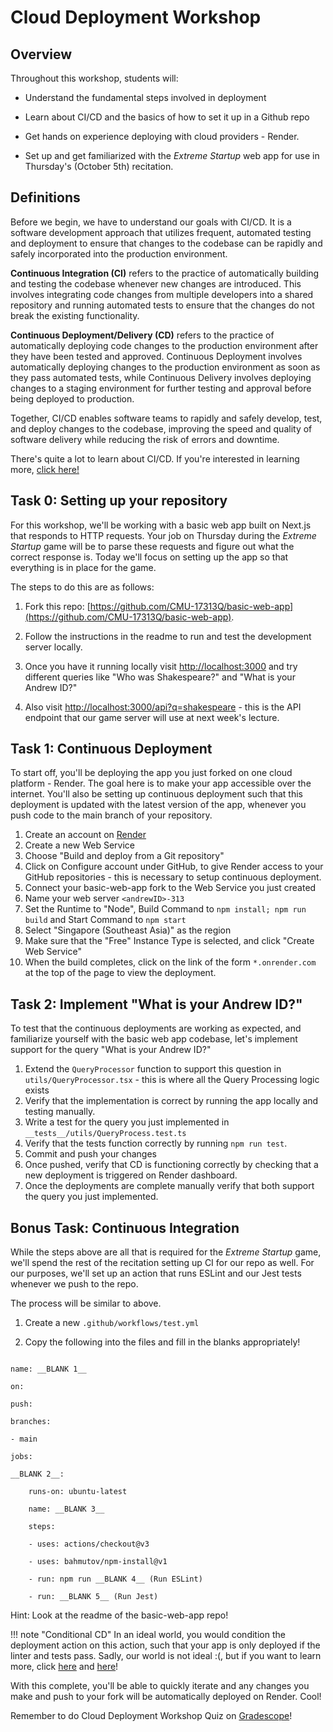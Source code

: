 # Cloud Deployment Workshop



## Overview

Throughout this workshop, students will:



* Understand the fundamental steps involved in deployment

* Learn about CI/CD and the basics of how to set it up in a Github repo

* Get hands on experience deploying with cloud providers - Render.

* Set up and get familiarized with the _Extreme Startup_ web app for use in Thursday's (October 5th) recitation.



## Definitions



Before we begin, we have to understand our goals with CI/CD. It is a software development approach that utilizes frequent, automated testing and deployment to ensure that changes to the codebase can be rapidly and safely incorporated into the production environment.



**Continuous Integration (CI)** refers to the practice of automatically building and testing the codebase whenever new changes are introduced. This involves integrating code changes from multiple developers into a shared repository and running automated tests to ensure that the changes do not break the existing functionality.



**Continuous Deployment/Delivery (CD)** refers to the practice of automatically deploying code changes to the production environment after they have been tested and approved. Continuous Deployment involves automatically deploying changes to the production environment as soon as they pass automated tests, while Continuous Delivery involves deploying changes to a staging environment for further testing and approval before being deployed to production.



Together, CI/CD enables software teams to rapidly and safely develop, test, and deploy changes to the codebase, improving the speed and quality of software delivery while reducing the risk of errors and downtime.



There's quite a lot to learn about CI/CD. If you're interested in learning more, [click here!](https://about.gitlab.com/topics/ci-cd/)



## Task 0: Setting up your repository



For this workshop, we'll be working with a basic web app built on Next.js that responds to HTTP requests. Your job on Thursday during the _Extreme Startup_ game will be to parse these requests and figure out what the correct response is. Today we'll focus on setting up the app so that everything is in place for the game.



The steps to do this are as follows:


1. Fork this repo: [https://github.com/CMU-17313Q/basic-web-app](https://github.com/CMU-17313Q/basic-web-app).

2. Follow the instructions in the readme to run and test the development server locally.

3. Once you have it running locally visit [http://localhost:3000](http://localhost:3000) and try different queries like "Who was Shakespeare?" and "What is your Andrew ID?"

4. Also visit [http://localhost:3000/api?q=shakespeare](http://localhost:3000/api?q=shakespeare) - this is the API endpoint that our game server will use at next week's lecture.


## Task 1: Continuous Deployment

To start off, you'll be deploying the app you just forked on one cloud platform - Render. The goal here is to make your app accessible over the internet. You'll also be setting up continuous deployment such that this deployment is updated with the latest version of the app, whenever you push code to the main branch of your repository.

1. Create an account on [Render](https://render.com)
2. Create a new Web Service
3. Choose "Build and deploy from a Git repository"
4. Click on Configure account under GitHub, to give Render access to your GitHub repositories - this is necessary to setup continuous deployment.
5. Connect your basic-web-app fork to the Web Service you just created
6. Name your web server `<andrewID>-313`
7. Set the Runtime to "Node", Build Command to `npm install; npm run build` and Start Command to `npm start`
8. Select "Singapore (Southeast Asia)" as the region
9. Make sure that the "Free" Instance Type is selected, and click "Create Web Service"
10. When the build completes, click on the link of the form `*.onrender.com` at the top of the page to view the deployment.


## Task 2: Implement "What is your Andrew ID?"

To test that the continuous deployments are working as expected, and familiarize yourself with the basic web app codebase, let's implement support for the query "What is your Andrew ID?"

1. Extend the `QueryProcessor` function to support this question in `utils/QueryProcessor.tsx` - this is where all the Query Processing logic exists
2. Verify that the implementation is correct by running the app locally and testing manually.
2. Write a test for the query you just implemented in `__tests__/utils/QueryProcess.test.ts`
3. Verify that the tests function correctly by running `npm run test`.
5. Commit and push your changes
6. Once pushed, verify that CD is functioning correctly by checking that a new deployment is triggered on Render dashboard.
7. Once the deployments are complete manually verify that both support the query you just implemented.

## Bonus Task: Continuous Integration


While the steps above are all that is required for the _Extreme Startup_ game, we'll spend the rest of the recitation setting up CI for our repo as well. For our purposes, we'll set up an action that runs ESLint and our Jest tests whenever we push to the repo.



The process will be similar to above.


1. Create a new `.github/workflows/test.yml`

2. Copy the following into the files and fill in the blanks appropriately!

```

name: __BLANK 1__

on:

push:

branches:

- main

jobs:

__BLANK 2__:

    runs-on: ubuntu-latest

    name: __BLANK 3__

    steps:

    - uses: actions/checkout@v3

    - uses: bahmutov/npm-install@v1

    - run: npm run __BLANK 4__ (Run ESLint)

    - run: __BLANK 5__ (Run Jest)

```



Hint: Look at the readme of the basic-web-app repo!

!!! note "Conditional CD"
    In an ideal world, you would condition the deployment action on this action, such that your app is only deployed if the linter and tests pass. Sadly, our world is not ideal :(, but if you want to learn more, click [here](https://docs.github.com/en/actions/using-jobs/using-conditions-to-control-job-execution) and [here](https://docs.github.com/en/actions/learn-github-actions/expressions)!

With this complete, you'll be able to quickly iterate and any changes you make and push to your fork will be automatically deployed on Render. Cool!


Remember to do Cloud Deployment Workshop Quiz on [Gradescope](https://www.gradescope.com/courses/554799/assignments/3447721)!
